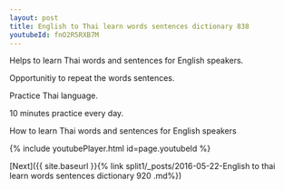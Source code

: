 ```yaml
---
layout: post
title: English to Thai learn words sentences dictionary 838 
youtubeId: fnO2R5RXB7M
---
```

 
 
Helps to learn Thai words and sentences for English speakers.

Opportunitiy to repeat the words sentences. 

Practice Thai language. 
 
10 minutes practice every day. 
 
How to learn Thai words and sentences for English speakers 
 
{% include youtubePlayer.html id=page.youtubeId %}
 
 
[Next]({{ site.baseurl }}{% link  split1/_posts/2016-05-22-English to thai learn words sentences dictionary 920 .md%})
 
